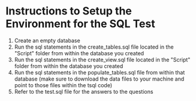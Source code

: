 # Instructions to Setup the Environment for the SQL Test

1.  Create an empty database
2.  Run the sql statements in the create_tables.sql file located in the "Script" folder from within the database you created
3.  Run the sql statements in the create_view.sql file located in the "Script" folder from within the database you created
4.  Run the sql statements in the populate_tables.sql file from within that database (make sure to download the data files to your machine and point to those files within the tsql code)
5.  Refer to the test.sql file for the answers to the questions
